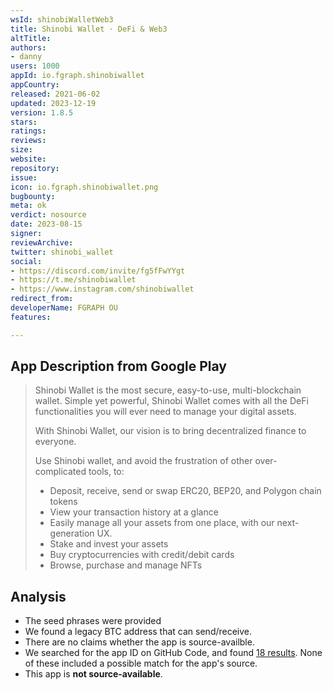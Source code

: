 ```yaml
---
wsId: shinobiWalletWeb3
title: Shinobi Wallet · DeFi & Web3
altTitle: 
authors:
- danny
users: 1000
appId: io.fgraph.shinobiwallet
appCountry: 
released: 2021-06-02
updated: 2023-12-19
version: 1.8.5
stars: 
ratings: 
reviews: 
size: 
website: 
repository: 
issue: 
icon: io.fgraph.shinobiwallet.png
bugbounty: 
meta: ok
verdict: nosource
date: 2023-08-15
signer: 
reviewArchive: 
twitter: shinobi_wallet
social:
- https://discord.com/invite/fg5fFwYYgt
- https://t.me/shinobiwallet
- https://www.instagram.com/shinobiwallet
redirect_from: 
developerName: FGRAPH OU
features: 

---
```


## App Description from Google Play

> Shinobi Wallet is the most secure, easy-to-use, multi-blockchain wallet. Simple yet powerful, Shinobi Wallet comes with all the DeFi functionalities you will ever need to manage your digital assets.
> 
> With Shinobi Wallet, our vision is to bring decentralized finance to everyone.
>
> Use Shinobi wallet, and avoid the frustration of other over-complicated tools, to:
> - Deposit, receive, send or swap ERC20, BEP20, and Polygon chain tokens
> - View your transaction history at a glance
> - Easily manage all your assets from one place, with our next-generation UX.
> - Stake and invest your assets
> - Buy cryptocurrencies with credit/debit cards
> - Browse, purchase and manage NFTs

## Analysis

- The seed phrases were provided
- We found a legacy BTC address that can send/receive.
- There are no claims whether the app is source-availble. 
- We searched for the app ID on GitHub Code, and found [18 results](https://github.com/search?q=io.fgraph.shinobiwallet&type=code). None of these included a possible match for the app's source.
- This app is **not source-available**.
